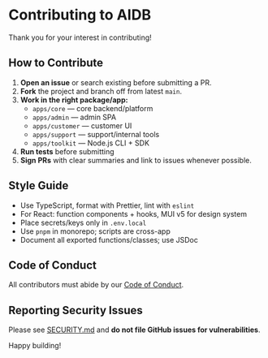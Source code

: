 # Contributing to AIDB

Thank you for your interest in contributing!

## How to Contribute

1. **Open an issue** or search existing before submitting a PR.
2. **Fork** the project and branch off from latest `main`.
3. **Work in the right package/app:**
   - `apps/core` — core backend/platform
   - `apps/admin` — admin SPA
   - `apps/customer` — customer UI
   - `apps/support` — support/internal tools
   - `apps/toolkit` — Node.js CLI + SDK
4. **Run tests** before submitting
5. **Sign PRs** with clear summaries and link to issues whenever possible.

## Style Guide

- Use TypeScript, format with Prettier, lint with `eslint`
- For React: function components + hooks, MUI v5 for design system
- Place secrets/keys only in `.env.local`
- Use `pnpm` in monorepo; scripts are cross-app
- Document all exported functions/classes; use JSDoc

## Code of Conduct

All contributors must abide by our [Code of Conduct](./CODE_OF_CONDUCT.md).

## Reporting Security Issues

Please see [SECURITY.md](./SECURITY.md) and **do not file GitHub issues for vulnerabilities**.

Happy building!
